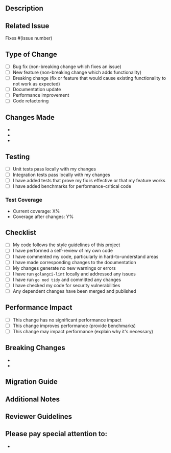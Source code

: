 ## Description

<!-- Provide a brief description of the changes in this PR -->

## Related Issue

<!-- Link to the issue this PR addresses, if applicable -->
Fixes #(issue number)

## Type of Change

<!-- Please delete options that are not relevant -->

- [ ] Bug fix (non-breaking change which fixes an issue)
- [ ] New feature (non-breaking change which adds functionality)
- [ ] Breaking change (fix or feature that would cause existing functionality to not work as expected)
- [ ] Documentation update
- [ ] Performance improvement
- [ ] Code refactoring

## Changes Made

<!-- List the specific changes made in this PR -->

- 
- 
- 

## Testing

<!-- Describe the tests you ran to verify your changes -->

- [ ] Unit tests pass locally with my changes
- [ ] Integration tests pass locally with my changes
- [ ] I have added tests that prove my fix is effective or that my feature works
- [ ] I have added benchmarks for performance-critical code

### Test Coverage

<!-- Include test coverage percentage if applicable -->
- Current coverage: X%
- Coverage after changes: Y%

## Checklist

<!-- Please check all that apply -->

- [ ] My code follows the style guidelines of this project
- [ ] I have performed a self-review of my own code
- [ ] I have commented my code, particularly in hard-to-understand areas
- [ ] I have made corresponding changes to the documentation
- [ ] My changes generate no new warnings or errors
- [ ] I have run `golangci-lint` locally and addressed any issues
- [ ] I have run `go mod tidy` and committed any changes
- [ ] I have checked my code for security vulnerabilities
- [ ] Any dependent changes have been merged and published

## Performance Impact

<!-- If applicable, describe any performance implications -->

- [ ] This change has no significant performance impact
- [ ] This change improves performance (provide benchmarks)
- [ ] This change may impact performance (explain why it's necessary)

## Breaking Changes

<!-- If this PR introduces breaking changes, list them here -->

- 
- 

## Migration Guide

<!-- If breaking changes, provide a migration guide -->

## Additional Notes

<!-- Add any additional notes, context, or screenshots here -->

## Reviewer Guidelines

<!-- Help reviewers by pointing out areas that need special attention -->

Please pay special attention to:
- 
- 